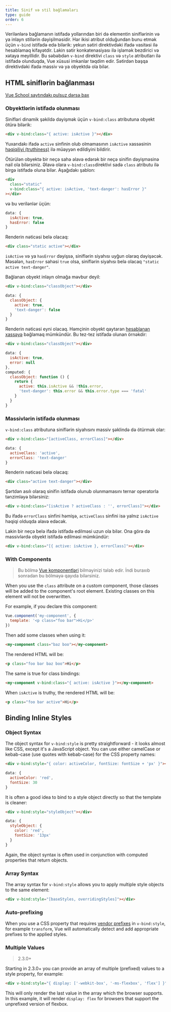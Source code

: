 ```yaml
---
title: Sinif və stil bağlamaları
type: guide
order: 6
---
```


Verilənlərə bağlamanın istifadə yollarından biri də elementin siniflərinin və ya inlayn stillərin dəyişilməsidir. Hər ikisi atribut olduğundan bunu etmək üçün `v-bind` istifadə edə bilərik: yekun sətiri direktivdəki ifadə vasitəsi ilə hesablamaq kifayətdir.  Lakin sətir konkatenasiyası ilə işləmək bezdirici və xətaya meyillidir. Bu səbəbdən `v-bind` direktivi `class` və `style` atributları ilə istifadə olunduqda, Vue xüsusi imkanlar təqdim edir. Sətirdən başqa direktivdəki ifadə massiv və ya obyektdə ola bilər.

## HTML siniflərin bağlanması
<div class="vueschool"><a href="https://vueschool.io/lessons/vuejs-dynamic-classes?friend=vuejs" target="_blank" rel="sponsored noopener" title="Free Vue.js Dynamic Classes Lesson">Vue School saytındakı pulsuz dərsə bax</a></div>

### Obyektlərin istifadə olunması

Sinifləri dinamik şəkildə dəyişmək üçün `v-bind:class` atributuna obyekt ötürə bilərik:

``` html
<div v-bind:class="{ active: isActive }"></div>
```

Yuxarıdakı ifadə `active` sinfinin olub olmamasının `isActive` xassəsinin [həqiqiliyi (truthiness)](https://developer.mozilla.org/en-US/docs/Glossary/Truthy) ilə müəyyən edildiyini bildirir.

Ötürülən obyektə bir neçə sahə əlavə edərək bir neçə sinifin dəyişməsinə nail ola bilərsiniz. Əlavə olara `v-bind:class`direktivi sadə `class` atributu ilə birgə istifadə oluna bilər. Aşağıdakı şablon:

``` html
<div
  class="static"
  v-bind:class="{ active: isActive, 'text-danger': hasError }"
></div>
```

və bu verilənlər üçün:

``` js
data: {
  isActive: true,
  hasError: false
}
```

Renderin nəticəsi belə olacaq:

``` html
<div class="static active"></div>
```

`isActive` və ya `hasError` dəyişsə, siniflərin siyahısı uyğun olaraq dəyişəcək. Məsələn, `hasError` sahəsi `true` olsa, siniflərin siyahısı belə olacaq `"static active text-danger"`.

Bağlanan obyekt inlayn olmağa məvbur deyil:

``` html
<div v-bind:class="classObject"></div>
```
``` js
data: {
  classObject: {
    active: true,
    'text-danger': false
  }
}
```

Renderin nəticəsi eyni olacaq. Həmçinin obyekt qaytaran [hesablanan xassəyə](computed.html) bağlamaq mümkündür. Bu tez-tez istifadə olunan örnəkdir:

``` html
<div v-bind:class="classObject"></div>
```
``` js
data: {
  isActive: true,
  error: null
},
computed: {
  classObject: function () {
    return {
      active: this.isActive && !this.error,
      'text-danger': this.error && this.error.type === 'fatal'
    }
  }
}
```

### Massivlərin istifadə olunması

`v-bind:class` atributuna siniflərin siyahısını massiv şəklində də ötürmək olar:

``` html
<div v-bind:class="[activeClass, errorClass]"></div>
```
``` js
data: {
  activeClass: 'active',
  errorClass: 'text-danger'
}
```

Renderin nəticəsi belə olacaq:

``` html
<div class="active text-danger"></div>
```

Şərtdən asılı olaraq sinifin istifadə olunub olunmamasını ternar operatorla tənzimləyə bilərsiniz:

``` html
<div v-bind:class="[isActive ? activeClass : '', errorClass]"></div>
```

Bu ifadə `errorClass` sinfini həmişə, `activeClass` sinfini isə yalnız `isActive` həqiqi olduqda əlavə edəcək.

Lakin bir neçə belə ifadə istifadə edilməsi uzun ola bilər. Ona görə də massivlərdə obyekt istifadə edilməsi mümkündür:

``` html
<div v-bind:class="[{ active: isActive }, errorClass]"></div>
```

### With Components

> Bu bölmə [Vue komponentləri](components.html) bilməyinizi tələb edir. İndi buraxıb sonradan bu bölməyə qayıda bilərsiniz.

When you use the `class` attribute on a custom component, those classes will be added to the component's root element. Existing classes on this element will not be overwritten.

For example, if you declare this component:

``` js
Vue.component('my-component', {
  template: '<p class="foo bar">Hi</p>'
})
```

Then add some classes when using it:

``` html
<my-component class="baz boo"></my-component>
```

The rendered HTML will be:

``` html
<p class="foo bar baz boo">Hi</p>
```

The same is true for class bindings:

``` html
<my-component v-bind:class="{ active: isActive }"></my-component>
```

When `isActive` is truthy, the rendered HTML will be:

``` html
<p class="foo bar active">Hi</p>
```

## Binding Inline Styles

### Object Syntax

The object syntax for `v-bind:style` is pretty straightforward - it looks almost like CSS, except it's a JavaScript object. You can use either camelCase or kebab-case (use quotes with kebab-case) for the CSS property names:

``` html
<div v-bind:style="{ color: activeColor, fontSize: fontSize + 'px' }"></div>
```
``` js
data: {
  activeColor: 'red',
  fontSize: 30
}
```

It is often a good idea to bind to a style object directly so that the template is cleaner:

``` html
<div v-bind:style="styleObject"></div>
```
``` js
data: {
  styleObject: {
    color: 'red',
    fontSize: '13px'
  }
}
```

Again, the object syntax is often used in conjunction with computed properties that return objects.

### Array Syntax

The array syntax for `v-bind:style` allows you to apply multiple style objects to the same element:

``` html
<div v-bind:style="[baseStyles, overridingStyles]"></div>
```

### Auto-prefixing

When you use a CSS property that requires [vendor prefixes](https://developer.mozilla.org/en-US/docs/Glossary/Vendor_Prefix) in `v-bind:style`, for example `transform`, Vue will automatically detect and add appropriate prefixes to the applied styles.

### Multiple Values

> 2.3.0+

Starting in 2.3.0+ you can provide an array of multiple (prefixed) values to a style property, for example:

``` html
<div v-bind:style="{ display: ['-webkit-box', '-ms-flexbox', 'flex'] }"></div>
```

This will only render the last value in the array which the browser supports. In this example, it will render `display: flex` for browsers that support the unprefixed version of flexbox.
